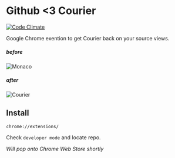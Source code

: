 # Github <3 Courier

[![Code Climate](https://codeclimate.com/github/nowk/github-heart-courier.png)](https://codeclimate.com/github/nowk/github-heart-courier)

Google Chrome exention to get Courier back on your source views.

##### before

![Monaco](/../master/monaco.png?raw=true "")

##### after

![Courier](/../master/courier.png?raw=true "")

## Install

    chrome://extensions/

Check `developer mode` and locate repo.

*Will pop onto Chrome Web Store shortly*

